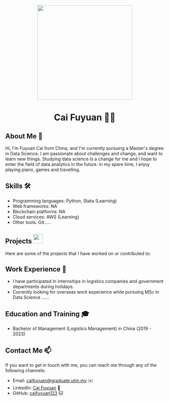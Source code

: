

<div align="center"><img src="https://avatars.githubusercontent.com/u/165741276?v=4" width="300" /></div>
<h1 align="center">Cai Fuyuan 👨‍💻</h1>

## About Me 🚀

Hi, I'm Fuyuan Cai from China, and I'm currently pursuing a Master's degree in Data Science. I am passionate about challenges and change, and want to learn new things. Studying data science is a change for me and I hope to enter the field of data analytics in the future. In my spare time, I enjoy playing piano, games and travelling.

## Skills 🛠️

- Programming languages: Python, Stata (Learning)
- Web frameworks: NA
- Blockchain platforms: NA
- Cloud services: AWS (Learning)
- Other tools: Git.....

## Projects <img src="https://github.com/drshahizan/BDM/assets/51344005/9bfd8fba-9b7b-4f06-8b4e-0a44313e5baa" width="30" />

Here are some of the projects that I have worked on or contributed to:

## Work Experience 💼

- I have participated in internships in logistics companies and government departments during holidays.
- Currently looking for overseas work experience while pursuing MSc in Data Science ......

## Education and Training 🎓

- Bachelor of Management (Logistics Management) in China (2019 - 2023)

## Contact Me 📫

If you want to get in touch with me, you can reach me through any of the following channels:

- Email: [caifuyuan@graduate.utm.my](https://mail.google.com/mail/u/0/#inbox) ✉️
- LinkedIn: [Cai Fuyuan](https://www.linkedin.com/in/fuyuan-cai-29382b302/) 💼
- GitHub: [caifuyuan123](https://github.com/caifuyuan123) 🐱
